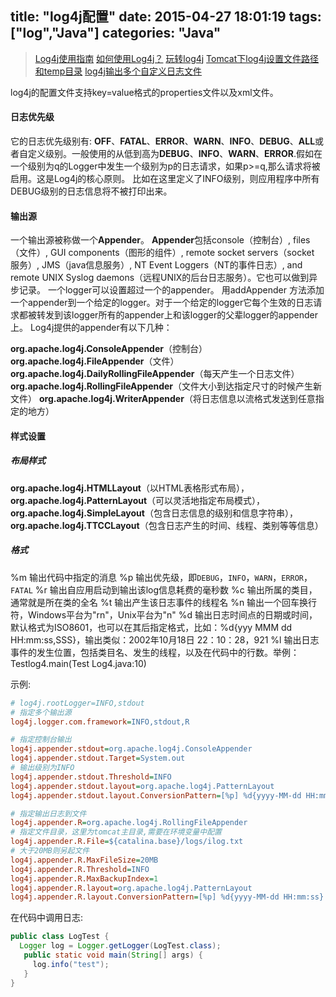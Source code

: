 title: "log4j配置"
date: 2015-04-27 18:01:19
tags: ["log","Java"]
categories: "Java"
---

> [Log4j使用指南](http://www.cnblogs.com/licheng/archive/2008/08/23/1274566.html)
> [如何使用Log4j？](http://www.blogjava.net/rickhunter/articles/28133.html)
> [玩转log4j](http://www.cnblogs.com/shenliang123/archive/2012/05/02/2479286.html)
> [Tomcat下log4j设置文件路径和temp目录](http://www.cnblogs.com/dkblog/archive/2007/07/27/1980873.html)
> [log4j输出多个自定义日志文件](http://wenku.baidu.com/link?url=LTbE_lIz7Myn7GZtJ9PQlZJl_mHyYGJoVu7BSAIMy0eVKbGf4WL-IibBPJb0j0Sf183sf3A2o08Nao2pddGHTk3r5Oq-VnQhgQw_tuGLQxu)

log4j的配置文件支持key=value格式的properties文件以及xml文件。

#### 日志优先级
它的日志优先级别有: **OFF**、**FATAL**、**ERROR**、**WARN**、**INFO**、**DEBUG**、**ALL**或者自定义级别。一般使用的从低到高为**DEBUG**、**INFO**、**WARN**、**ERROR**.假如在一个级别为q的Logger中发生一个级别为p的日志请求，如果p>=q,那么请求将被启用。这是Log4j的核心原则。 比如在这里定义了INFO级别，则应用程序中所有DEBUG级别的日志信息将不被打印出来。
#### 输出源
一个输出源被称做一个**Appender**。 **Appender**包括console（控制台）, files（文件）, GUI components（图形的组件）, remote socket servers（socket 服务）, JMS（java信息服务）, NT Event Loggers（NT的事件日志）, and remote UNIX Syslog daemons（远程UNIX的后台日志服务）。它也可以做到异步记录。
一个logger可以设置超过一个的appender。 用addAppender 方法添加一个appender到一个给定的logger。对于一个给定的logger它每个生效的日志请求都被转发到该logger所有的appender上和该logger的父辈logger的appender上。
Log4j提供的appender有以下几种：

**org.apache.log4j.ConsoleAppender**（控制台）
**org.apache.log4j.FileAppender**（文件）
**org.apache.log4j.DailyRollingFileAppender**（每天产生一个日志文件）
**org.apache.log4j.RollingFileAppender**（文件大小到达指定尺寸的时候产生新文件）
**org.apache.log4j.WriterAppender**（将日志信息以流格式发送到任意指定的地方）

#### 样式设置
##### 布局样式
**org.apache.log4j.HTMLLayout**（以HTML表格形式布局），
**org.apache.log4j.PatternLayout**（可以灵活地指定布局模式），
**org.apache.log4j.SimpleLayout**（包含日志信息的级别和信息字符串），
**org.apache.log4j.TTCCLayout**（包含日志产生的时间、线程、类别等等信息）

##### 格式
%m 输出代码中指定的消息
%p 输出优先级，即`DEBUG`，`INFO`，`WARN`，`ERROR`，`FATAL`
%r 输出自应用启动到输出该log信息耗费的毫秒数
%c 输出所属的类目，通常就是所在类的全名
%t 输出产生该日志事件的线程名
%n 输出一个回车换行符，Windows平台为"rn"，Unix平台为"n"
%d 输出日志时间点的日期或时间，默认格式为ISO8601，也可以在其后指定格式，比如：%d{yyy MMM dd HH:mm:ss,SSS}，输出类似：2002年10月18日 22：10：28，921
%l 输出日志事件的发生位置，包括类目名、发生的线程，以及在代码中的行数。举例：Testlog4.main(Test Log4.java:10) 

示例:
```ini
# log4j.rootLogger=INFO,stdout
# 指定多个输出源
log4j.logger.com.framework=INFO,stdout,R

# 指定控制台输出
log4j.appender.stdout=org.apache.log4j.ConsoleAppender
log4j.appender.stdout.Target=System.out
# 输出级别为INFO
log4j.appender.stdout.Threshold=INFO
log4j.appender.stdout.layout=org.apache.log4j.PatternLayout
log4j.appender.stdout.layout.ConversionPattern=[%p] %d{yyyy-MM-dd HH:mm:ss} %m%n

# 指定输出日志到文件
log4j.appender.R=org.apache.log4j.RollingFileAppender
# 指定文件目录，这里为tomcat主目录,需要在环境变量中配置
log4j.appender.R.File=${catalina.base}/logs/ilog.txt
# 大于20MB则另起文件
log4j.appender.R.MaxFileSize=20MB
log4j.appender.R.Threshold=INFO
log4j.appender.R.MaxBackupIndex=1
log4j.appender.R.layout=org.apache.log4j.PatternLayout
log4j.appender.R.layout.ConversionPattern=[%p] %d{yyyy-MM-dd HH:mm:ss} %m%n
```

在代码中调用日志:
```java
public class LogTest {
  Logger log = Logger.getLogger(LogTest.class);
   public static void main(String[] args) {
     log.info("test");
   }
}
```

